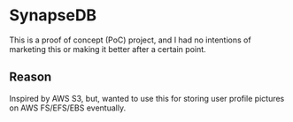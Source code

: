 # SynapseDB

This is a proof of concept (PoC) project, and I had no intentions of marketing this or making it better after a certain point.

## Reason

Inspired by AWS S3, but, wanted to use this for storing user profile pictures on AWS FS/EFS/EBS eventually.
